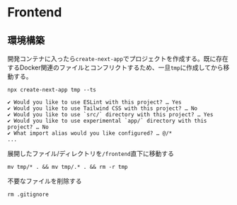 # Frontend

## 環境構築

開発コンテナに入ったら`create-next-app`でプロジェクトを作成する。既に存在するDocker関連のファイルとコンフリクトするため、一旦`tmp`に作成してから移動する。

```
npx create-next-app tmp --ts
```

```
✔ Would you like to use ESLint with this project? … Yes
✔ Would you like to use Tailwind CSS with this project? … No
✔ Would you like to use `src/` directory with this project? … Yes
✔ Would you like to use experimental `app/` directory with this project? … No
✔ What import alias would you like configured? … @/*
...
```
展開したファイル/ディレクトリを`/frontend`直下に移動する
```
mv tmp/* . && mv tmp/.* . && rm -r tmp
```

不要なファイルを削除する
```
rm .gitignore
```